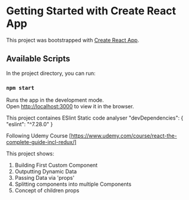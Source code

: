 # Getting Started with Create React App

This project was bootstrapped with [Create React App](https://github.com/facebook/create-react-app).

## Available Scripts

In the project directory, you can run:

### `npm start`

Runs the app in the development mode.\
Open [http://localhost:3000](http://localhost:3000) to view it in the browser.

This project containes ESlint Static code analyser
"devDependencies": {
    "eslint": "^7.28.0"
  }

  Following Udemy Course [https://www.udemy.com/course/react-the-complete-guide-incl-redux/]

This project shows:
1. Building First Custom Component
2. Outputting Dynamic Data
3. Passing Data via 'props'
4. Splitting components into multiple Components
5. Concept of children props
